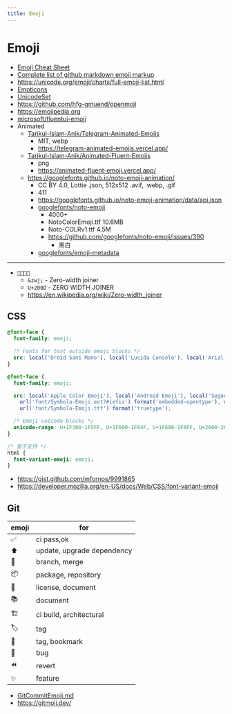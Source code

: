 ```yaml
---
title: Emoji
---
```


# Emoji

- [Emoji Cheat Sheet](http://www.emoji-cheat-sheet.com/)
- [Complete list of github markdown emoji markup](https://gist.github.com/rxaviers/7360908)
- https://unicode.org/emoji/charts/full-emoji-list.html
- [Emoticons](<https://en.wikipedia.org/wiki/Emoticons_(Unicode_block)>)
- [UnicodeSet](https://util.unicode.org/UnicodeJsps/list-unicodeset.jsp?a=%5B%3AEmoji%3DYes%3A%5D&esc=on)
- https://github.com/hfg-gmuend/openmoji
- https://emojipedia.org
- [microsoft/fluentui-emoji](https://github.com/microsoft/fluentui-emoji)
- Animated
  - [Tarikul-Islam-Anik/Telegram-Animated-Emojis](https://github.com/Tarikul-Islam-Anik/Telegram-Animated-Emojis)
    - MIT, webp
    - https://telegram-animated-emojis.vercel.app/
  - [Tarikul-Islam-Anik/Animated-Fluent-Emojis](https://github.com/Tarikul-Islam-Anik/Animated-Fluent-Emojis)
    - png
    - https://animated-fluent-emoji.vercel.app/
  - https://googlefonts.github.io/noto-emoji-animation/
    - CC BY 4.0, Lottie .json, 512x512 .avif, .webp, .gif
    - 411
    - https://googlefonts.github.io/noto-emoji-animation/data/api.json
    - [googlefonts/noto-emoji](https://github.com/googlefonts/noto-emoji)
      - 4000+
      - NotoColorEmoji.ttf 10.6MB
      - Noto-COLRv1.ttf 4.5M
      - https://github.com/googlefonts/noto-emoji/issues/390
        - 黑白
    - [googlefonts/emoji-metadata](https://github.com/googlefonts/emoji-metadata)

<!--
- https://iconscout.com/lottie-animations/emoji
- https://lottiefiles.com/animation/emoji
-->

---

- `👨‍👩‍👧‍👦`
  - `&zwj;` - Zero-width joiner
  - `U+200D` - ZERO WIDTH JOINER
  - https://en.wikipedia.org/wiki/Zero-width_joiner

## CSS

```css
@font-face {
  font-family: emoji;

  /* Fonts for text outside emoji blocks */
  src: local('Droid Sans Mono'), local('Lucida Console'), local('Arial Monospaced'), local(Arial);
}

@font-face {
  font-family: emoji;

  src: local('Apple Color Emoji'), local('Android Emoji'), local('Segoe UI'), local(EmojiSymbols), local(Symbola),
    url('font/Symbola-Emoji.eot?#iefix') format('embedded-opentype'), url('font/Symbola-Emoji.woff') format('woff'),
    url('font/Symbola-Emoji.ttf') format('truetype');

  /* Emoji unicode blocks */
  unicode-range: U+1F300-1F5FF, U+1F600-1F64F, U+1F680-1F6FF, U+2600-26FF;
}

/* 暂不支持 */
html {
  font-variant-emoji: emoji;
}
```

- https://gist.github.com/mfornos/9991865
- https://developer.mozilla.org/en-US/docs/Web/CSS/font-variant-emoji

## Git

| emoji | for                        |
| ----- | -------------------------- |
| ✅    | ci pass,ok                 |
| ⬆️    | update, upgrade dependency |
| 🔀    | branch, merge              |
| 📦️   | package, repository        |
| 📄    | license, document          |
| 📚    | document                   |
| 🏗️    | ci build, architectural    |
| 🏷️    | tag                        |
| 🔖    | tag, bookmark              |
| 🐛    | bug                        |
| ⏪    | revert                     |
| ✨    | feature                    |

- [GitCommitEmoji.md](https://gist.github.com/parmentf/035de27d6ed1dce0b36a)
- https://gitmoji.dev/
